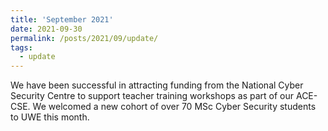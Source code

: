 ```yaml
---
title: 'September 2021'
date: 2021-09-30
permalink: /posts/2021/09/update/
tags:
  - update
---
```


We have been successful in attracting funding from the National Cyber Security Centre to support teacher training workshops as part of our ACE-CSE. We welcomed a new cohort of over 70 MSc Cyber Security students to UWE this month.